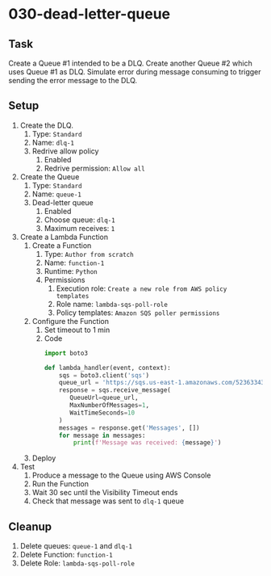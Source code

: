 # 030-dead-letter-queue

## Task

Create a Queue #1 intended to be a DLQ. Create another Queue #2 which uses Queue #1 as DLQ.
Simulate error during message consuming to trigger sending the error message to the DLQ.

## Setup

1. Create the DLQ.
    1. Type: `Standard`
    2. Name: `dlq-1`
    3. Redrive allow policy
        1. Enabled
        2. Redrive permission: `Allow all`
2. Create the Queue
    1. Type: `Standard`
    2. Name: `queue-1`
    3. Dead-letter queue
        1. Enabled
        2. Choose queue: `dlq-1`
        3. Maximum receives: `1`
3. Create a Lambda Function
    1. Create a Function
        1. Type: `Author from scratch`
        2. Name: `function-1`
        3. Runtime: `Python`
        4. Permissions
            1. Execution role: `Create a new role from AWS policy templates`
            2. Role name: `lambda-sqs-poll-role`
            3. Policy templates: `Amazon SQS poller permissions`
    2. Configure the Function
        1. Set timeout to 1 min
        2. Code
           ```python
           import boto3

           def lambda_handler(event, context):
               sqs = boto3.client('sqs')
               queue_url = 'https://sqs.us-east-1.amazonaws.com/523633434047/queue-1'
               response = sqs.receive_message(
                  QueueUrl=queue_url,
                  MaxNumberOfMessages=1,
                  WaitTimeSeconds=10
               )
               messages = response.get('Messages', [])
               for message in messages:
                   print(f'Message was received: {message}')
           ```
    3. Deploy
4. Test
    1. Produce a message to the Queue using AWS Console
    2. Run the Function
    3. Wait 30 sec until the Visibility Timeout ends
    4. Check that message was sent to `dlq-1` queue

## Cleanup

1. Delete queues: `queue-1` and `dlq-1`
2. Delete Function: `function-1`
3. Delete Role: `lambda-sqs-poll-role`
